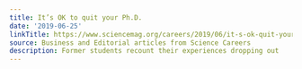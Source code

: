 ```yaml
---
title: It’s OK to quit your Ph.D.
date: '2019-06-25'
linkTitle: https://www.sciencemag.org/careers/2019/06/it-s-ok-quit-your-phd
source: Business and Editorial articles from Science Careers
description: Former students recount their experiences dropping out
---
```

